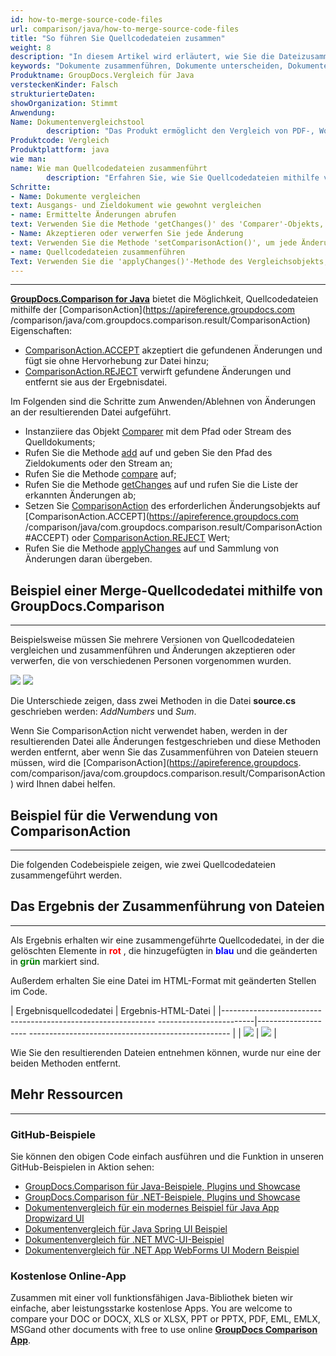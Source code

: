 ```yaml
---
id: how-to-merge-source-code-files
url: comparison/java/how-to-merge-source-code-files
title: "So führen Sie Quellcodedateien zusammen"
weight: 8
description: "In diesem Artikel wird erläutert, wie Sie die Dateizusammenführung in GroupDocs.Comparison für Java steuern."
keywords: "Dokumente zusammenführen, Dokumente unterscheiden, Dokumente vergleichen, Dateien vergleichen"
Produktname: GroupDocs.Vergleich für Java
versteckenKinder: Falsch
strukturierteDaten:
showOrganization: Stimmt
Anwendung:
Name: Dokumentenvergleichstool
        description: "Das Produkt ermöglicht den Vergleich von PDF-, Word-, Excel-, PowerPoint-, AutoCad-, Bild-, Code- und vielen weiteren Dateiformaten. Die Vergleichs-API unterstützt auch das Akzeptieren oder Ablehnen von Änderungen, das Extrahieren von Dokumentinformationen und das Erstellen von Vergleichsberichten"
Produktcode: Vergleich
Produktplattform: java
wie man:
name: Wie man Quellcodedateien zusammenführt
        description: "Erfahren Sie, wie Sie Quellcodedateien mithilfe von Vergleichen zusammenführen"
Schritte:
- Name: Dokumente vergleichen
text: Ausgangs- und Zieldokument wie gewohnt vergleichen
- name: Ermittelte Änderungen abrufen
text: Verwenden Sie die Methode 'getChanges()' des 'Comparer'-Objekts, um auf alle erkannten Änderungen zuzugreifen
- Name: Akzeptieren oder verwerfen Sie jede Änderung
text: Verwenden Sie die Methode 'setComparisonAction()', um jede Änderung mit den Konstanten 'ComparisonAction.ACCEPT' und 'ComparisonAction.REJECT' zu akzeptieren oder abzulehnen
- name: Quellcodedateien zusammenführen
Text: Verwenden Sie die 'applyChanges()'-Methode des Vergleichsobjekts, um das Objekt von 'ApplyChangeOptions' mit Änderungen zu übergeben, um Änderungen anzuwenden
---
```


***

[**GroupDocs.Comparison for Java**](https://products.groupdocs.com/comparison/java) bietet die Möglichkeit, Quellcodedateien mithilfe der [ComparisonAction](https://apireference.groupdocs.com /comparison/java/com.groupdocs.comparison.result/ComparisonAction) Eigenschaften:

* [ComparisonAction.ACCEPT](https://apireference.groupdocs.com/comparison/java/com.groupdocs.comparison.result/ComparisonAction#ACCEPT) akzeptiert die gefundenen Änderungen und fügt sie ohne Hervorhebung zur Datei hinzu;
* [ComparisonAction.REJECT](https://apireference.groupdocs.com/comparison/java/com.groupdocs.comparison.result/ComparisonAction#REJECT) verwirft gefundene Änderungen und entfernt sie aus der Ergebnisdatei.

Im Folgenden sind die Schritte zum Anwenden/Ablehnen von Änderungen an der resultierenden Datei aufgeführt.

* Instanziiere das Objekt [Comparer](https://apireference.groupdocs.com/comparison/java/com.groupdocs.comparison/Comparer) mit dem Pfad oder Stream des Quelldokuments;
* Rufen Sie die Methode [add](https://apireference.groupdocs.com/comparison/java/com.groupdocs.comparison/Comparer#add(java.lang.String)) auf und geben Sie den Pfad des Zieldokuments oder den Stream an;
* Rufen Sie die Methode [compare](https://apireference.groupdocs.com/comparison/java/com.groupdocs.comparison/Comparer#compare()) auf;
* Rufen Sie die Methode [getChanges](https://apireference.groupdocs.com/comparison/java/com.groupdocs.comparison/Comparer#getChanges()) auf und rufen Sie die Liste der erkannten Änderungen ab;
* Setzen Sie [ComparisonAction](https://apireference.groupdocs.com/comparison/java/com.groupdocs.comparison.result/ComparisonAction) des erforderlichen Änderungsobjekts auf [ComparisonAction.ACCEPT](https://apireference.groupdocs.com /comparison/java/com.groupdocs.comparison.result/ComparisonAction#ACCEPT) oder [ComparisonAction.REJECT](https://apireference.groupdocs.com/comparison/java/com.groupdocs.comparison.result/ComparisonAction#REJECT) Wert;
* Rufen Sie die Methode [applyChanges](https://apireference.groupdocs.com/comparison/java/com.groupdocs.comparison/Comparer#applyChanges(java.io.OutputStream,%20com.groupdocs.comparison.options.ApplyChangeOptions)) auf und Sammlung von Änderungen daran übergeben.

## Beispiel einer Merge-Quellcodedatei mithilfe von GroupDocs.Comparison

---

Beispielsweise müssen Sie mehrere Versionen von Quellcodedateien vergleichen und zusammenführen und Änderungen akzeptieren oder verwerfen, die von verschiedenen Personen vorgenommen wurden.

![](comparison/java/images/how-to-merge-source-code-file-source.png)
![](comparison/java/images/how-to-merge-source-code-file-target.png)

Die Unterschiede zeigen, dass zwei Methoden in die Datei **source.cs** geschrieben werden: *AddNumbers* und *Sum*.

Wenn Sie ComparisonAction nicht verwendet haben, werden in der resultierenden Datei alle Änderungen festgeschrieben und diese Methoden werden entfernt, aber wenn Sie das Zusammenführen von Dateien steuern müssen, wird die [ComparisonAction](https://apireference.groupdocs. com/comparison/java/com.groupdocs.comparison.result/ComparisonAction) wird Ihnen dabei helfen.

## Beispiel für die Verwendung von ComparisonAction

---

Die folgenden Codebeispiele zeigen, wie zwei Quellcodedateien zusammengeführt werden.

<script src="https://gist.github.com/groupdocs-comparison-gists/0eada62d9c41ac852ad8ff18951e8abc.js"></script>

## Das Ergebnis der Zusammenführung von Dateien

---

Als Ergebnis erhalten wir eine zusammengeführte Quellcodedatei, in der die gelöschten Elemente in <font color="red">**rot**</font> , die hinzugefügten in <font color="blue">**blau**</font> und die geänderten in <font color="green">**grün**</font> markiert sind.

Außerdem erhalten Sie eine Datei im HTML-Format mit geänderten Stellen im Code.

| Ergebnisquellcodedatei | Ergebnis-HTML-Datei |
|------------------------------------------------------------- ------------------------|-------------------- -------------------------------------------------- |
| ![](comparison/java/images/how-to-merge-source-code-file-result-CS.png) | ![](comparison/java/images/how-to-merge-source-code-file-result-HTML.png) |

Wie Sie den resultierenden Dateien entnehmen können, wurde nur eine der beiden Methoden entfernt.

## Mehr Ressourcen

---
### GitHub-Beispiele
Sie können den obigen Code einfach ausführen und die Funktion in unseren GitHub-Beispielen in Aktion sehen:

* [GroupDocs.Comparison für Java-Beispiele, Plugins und Showcase](https://github.com/groupdocs-comparison/GroupDocs.Comparison-for-Java)
* [GroupDocs.Comparison für .NET-Beispiele, Plugins und Showcase](https://github.com/groupdocs-comparison/GroupDocs.Comparison-for-.NET)
* [Dokumentenvergleich für ein modernes Beispiel für Java App Dropwizard UI](https://github.com/groupdocs-comparison/GroupDocs.Comparison-for-Java-Dropwizard)
* [Dokumentenvergleich für Java Spring UI Beispiel](https://github.com/groupdocs-comparison/GroupDocs.Comparison-for-Java-Spring)
* [Dokumentenvergleich für .NET MVC-UI-Beispiel](https://github.com/groupdocs-comparison/GroupDocs.Comparison-for-.NET-MVC)
* [Dokumentenvergleich für .NET App WebForms UI Modern Beispiel](https://github.com/groupdocs-comparison/GroupDocs.Comparison-for-.NET-WebForms)
    


### Kostenlose Online-App
Zusammen mit einer voll funktionsfähigen Java-Bibliothek bieten wir einfache, aber leistungsstarke kostenlose Apps.
You are welcome to compare your DOC or DOCX, XLS or XLSX, PPT or PPTX, PDF, EML, EMLX, MSGand other documents with free to use online **[GroupDocs Comparison App](https://products.groupdocs.app/comparison)**.

